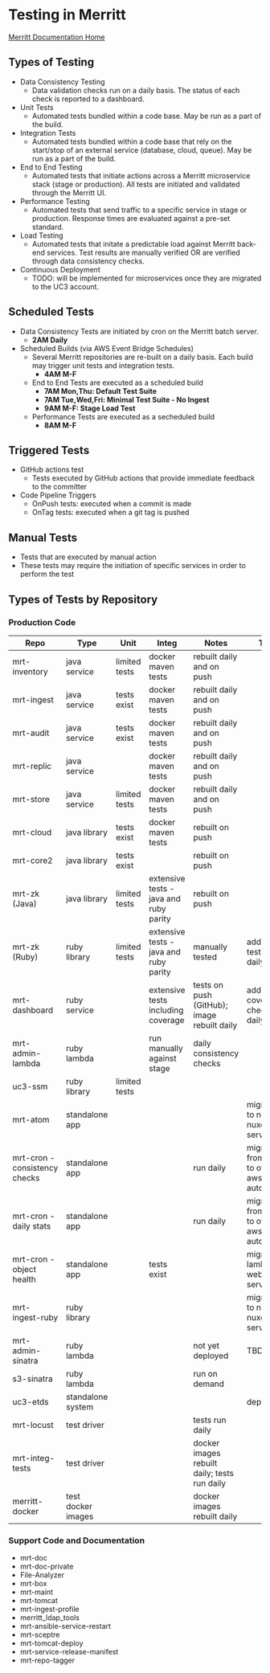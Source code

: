 # Testing in Merritt

[Merritt Documentation Home](README.md)

## Types of Testing
- Data Consistency Testing
  - Data validation checks run on a daily basis.  The status of each check is reported to a dashboard. 
- Unit Tests
  - Automated tests bundled within a code base.  May be run as a part of the build. 
- Integration Tests
  - Automated tests bundled within a code base that rely on the start/stop of an external service (database, cloud, queue).  May be run as a part of the build. 
- End to End Testing
  - Automated tests that initiate actions across a Merritt microservice stack (stage or production).  All tests are initiated and validated through the Merritt UI.
- Performance Testing
  - Automated tests that send traffic to a specific service in stage or production.  Response times are evaluated against a pre-set standard.
- Load Testing
  - Automated tests that initate a predictable load against Merritt back-end services.  Test results are manually verified OR are verified through data consistency checks.
- Continuous Deployment
  - TODO: will be implemented for microservices once they are migrated to the UC3 account.  
 
## Scheduled Tests
- Data Consistency Tests are initiated by cron on the Merritt batch server.
  - **2AM Daily** 
- Scheduled Builds (via AWS Event Bridge Schedules)
  - Several Merritt repositories are re-built on a daily basis.  Each build may trigger unit tests and integration tests.
    - **4AM M-F** 
  - End to End Tests are executed as a scheduled build
    - **7AM Mon,Thu: Default Test Suite** 
    - **7AM Tue,Wed,Fri: Minimal Test Suite - No Ingest**
    - **9AM M-F: Stage Load Test** 
  - Performance Tests are executed as a secheduled build
    - **8AM M-F** 
 
## Triggered Tests
- GitHub actions test
  - Tests executed by GitHub actions that provide immediate feedback to the committer
- Code Pipeline Triggers
  - OnPush tests: executed when a commit is made
  - OnTag tests: executed when a git tag is pushed
 
## Manual Tests
- Tests that are executed by manual action
- These tests may require the initiation of specific services in order to perform the test

## Types of Tests by Repository

### Production Code
|Repo|Type|Unit|Integ|Notes|Todo|
|-|-|-|-|-|-|
|mrt-inventory|java service|limited tests|docker maven tests|rebuilt daily and on push||
|mrt-ingest|java service|tests exist|docker maven tests|rebuilt daily and on push||
|mrt-audit|java service|tests exist|docker maven tests|rebuilt daily and on push||
|mrt-replic|java service||docker maven tests|rebuilt daily and on push||
|mrt-store|java service|limited tests|docker maven tests|rebuilt daily and on push||
|mrt-cloud|java library|tests exist|docker maven tests|rebuilt on push||
|mrt-core2|java library|tests exist||rebuilt on push||
|mrt-zk (Java)|java library|limited tests|extensive tests - java and ruby parity|rebuilt on push||
|mrt-zk (Ruby)|ruby library|limited tests|extensive tests - java and ruby parity|manually tested|add ruby testing to daily build|
|mrt-dashboard|ruby service||extensive tests including coverage|tests on push (GitHub); image rebuilt daily|add coverage checks to daily build|
|mrt-admin-lambda|ruby lambda||run manually against stage|daily consistency checks||
|uc3-ssm|ruby library|limited tests||||
|mrt-atom|standalone app||||migration to new nuxeo service|
|mrt-cron - consistency checks|standalone app|||run daily|migrate from ec2 to other aws automation|
|mrt-cron - daily stats|standalone app|||run daily|migrate from ec2 to other aws automation|
|mrt-cron - object health|standalone app||tests exist||migrate to lambda or web service|
|mrt-ingest-ruby|ruby library||||migration to new nuxeo service|
|mrt-admin-sinatra|ruby lambda|||not yet deployed|TBD|
|s3-sinatra|ruby lambda|||run on demand||
|uc3-etds|standalone system||||deprecated|
|mrt-locust|test driver|||tests run daily||
|mrt-integ-tests|test driver|||docker images rebuilt daily; tests run daily||
|merritt-docker|test docker images|||docker images rebuilt daily||

### Support Code and Documentation
- mrt-doc
- mrt-doc-private
- File-Analyzer
- mrt-box
- mrt-maint
- mrt-tomcat
- mrt-ingest-profile
- merritt_ldap_tools
- mrt-ansible-service-restart
- mrt-sceptre
- mrt-tomcat-deploy
- mrt-service-release-manifest
- mrt-repo-tagger
